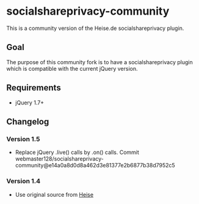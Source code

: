 socialshareprivacy-community
============================

This is a community version of the Heise.de socialshareprivacy plugin.

Goal
----
The purpose of this community fork is to have a socialshareprivacy plugin
which is compatible with the current jQuery version.

Requirements
------------
* jQuery 1.7+

Changelog
---------

### Version 1.5
* Replace jQuery .live() calls by .on() calls. Commit webmaster128/socialshareprivacy-community@e14a0a8d0d8a462d3e81377e2b6877b38d7952c5

### Version 1.4
* Use original source from [Heise](http://www.heise.de/extras/socialshareprivacy/)

